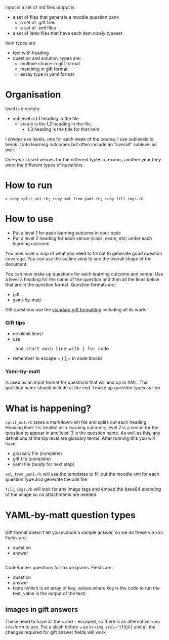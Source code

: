 input is a set of md files
output is
  * a set of files that generate a moodle question bank
    - a set of .gift files
    - a set of .xml files
  * a set of latex files that have each item nicely typeset

Item types are:
  * text with heading
  * question and solution, types are:
    - multiple choice in gift format
    - matching in gift format
    - essay type in yaml format


# Organisation

level is directory
  * sublevel is L1 heading in the file
    - venue is the L2 heading in the file.
      + L3 heading is the title for that item

I _always_ use levels, one for each week of the course.  I use sublevels to break it into learning outcomes but often include an "overall" sublevel as well.

One year I used venues for the different types of exams, another year they were the different types of questions.

# How to run

    > ruby split_out.rb; ruby xml_from_yaml.rb; ruby fill_imgs.rb

# How to use

  * Put a level 1 for each learning outcome in your topic
  * Put a level 2 heading for each venue (class, exam, etc) under each learning outcome

You now have a map of what you need to fill out to generate good question coverage.  You can use the outline view to see the overall shape of the document

You can now make up questions for each learning outcome and venue.  Use a level 3 heading for the name of the question and then all the lines below that are in the question format.  Question formats are:
  * gift
  * yaml-by-matt

Gift questions use the [standard gift formatting](https://docs.moodle.org/404/en/GIFT_format) including all its warts.

### Gift tips
  * no blank lines!
  * use <pre> and start each line with | for code
  * remember to escape =,{,},~ in code blocks

### Yaml-by-matt
Is used as an input format for questions that will end up in XML.  The question name should include <questiontype> at the end.  I make up question types as I go.

# What is happening?

`split_out.rb` takes a markdown-ish file and splits out each heading.  Heading level 1 is treated as a learning outcome, level 2 is a venue for the question to appear in and level 3 is the question name.  As well as this, any definitions at the top level are glossary terms.  After running this you will have:
  * glossary file (complete)
  * gift file (complete)
  * yaml file (ready for next step)

`xml_from_yaml.rb` will use the templates to fill out the moodle xml for each question type and generate the xml file

`fill_imgs.rb` will look for any image tags and embed the base64 encoding of the image so no attachments are needed.

# YAML-by-matt question types

## <essay>
Gift format doesn't let you include a sample answer, so we do these via xml.  Fields are:
  * question
  * answer

## <lox>
CodeRunner questions for lox programs.  Fields are:
  * question
  * answer
  * tests (which is an array of key, values where key is the code to run the test, value is the output of the test)

## images in gift answers
These need to have all the `=` and `~` escaped, so there is an alternative `<img src=`form to use.  Put a slash before `=` as in `<img src\="jfdjkl` and all the changes required for gift answer fields will work